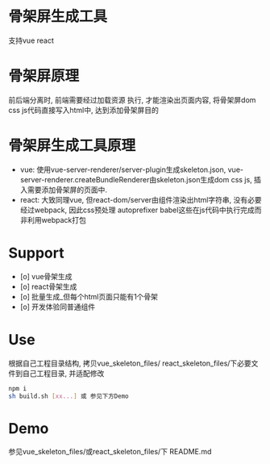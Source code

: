# 骨架屏生成工具
支持vue react

# 骨架屏原理
前后端分离时, 前端需要经过加载资源 执行, 才能渲染出页面内容, 将骨架屏dom css js代码直接写入html中, 达到添加骨架屏目的
# 骨架屏生成工具原理
- vue: 使用vue-server-renderer/server-plugin生成skeleton.json, vue-server-renderer.createBundleRenderer由skeleton.json生成dom css js, 插入需要添加骨架屏的页面中.
- react: 大致同理vue, 但react-dom/server由组件渲染出html字符串, 没有必要经过webpack, 
因此css预处理 autoprefixer babel这些在js代码中执行完成而非利用webpack打包

# Support
- [o] vue骨架生成
- [o] react骨架生成
- [o] 批量生成_但每个html页面只能有1个骨架
- [o] 开发体验同普通组件

# Use
根据自己工程目录结构, 拷贝vue_skeleton_files/ react_skeleton_files/下必要文件到自己工程目录, 并适配修改
```bash
npm i
sh build.sh [xx...] 或 参见下方Demo
```




# Demo
参见vue_skeleton_files/或react_skeleton_files/下 README.md




